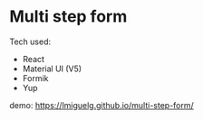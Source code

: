 # Multi step form

Tech used:

- React
- Material UI (V5)
- Formik
- Yup



demo: https://lmiguelg.github.io/multi-step-form/
